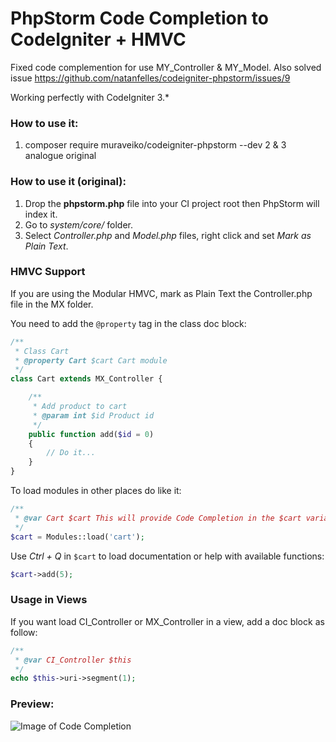# PhpStorm Code Completion to CodeIgniter + HMVC

Fixed code complemention for use MY_Controller & MY_Model.  Also solved issue https://github.com/natanfelles/codeigniter-phpstorm/issues/9

Working perfectly with CodeIgniter 3.*

### How to use it:

1. composer require muraveiko/codeigniter-phpstorm --dev
2 & 3 analogue original 

### How to use it (original):

1. Drop the **phpstorm.php** file into your CI project root then PhpStorm will index it.
2. Go to *system/core/* folder.
3. Select *Controller.php* and *Model.php* files, right click and set *Mark as Plain Text*.

### HMVC Support

If you are using the Modular HMVC, mark as Plain Text the Controller.php file in the MX folder.

You need to add the `@property` tag in the class doc block:

```php
/**
 * Class Cart
 * @property Cart $cart Cart module
 */
class Cart extends MX_Controller {

	/**
	 * Add product to cart
	 * @param int $id Product id
	 */
	public function add($id = 0)
	{
		// Do it...
	}
}
```

To load modules in other places do like it:

```php
/**
 * @var Cart $cart This will provide Code Completion in the $cart variable
 */
$cart = Modules::load('cart');
```

Use *Ctrl + Q* in `$cart` to load documentation or help with available functions:

```php
$cart->add(5);
```

### Usage in Views

If you want load CI_Controller or MX_Controller in a view, add a doc block as follow:

```php
/**
 * @var CI_Controller $this
 */
echo $this->uri->segment(1);
````

### Preview:
![Image of Code Completion](https://raw.githubusercontent.com/natanfelles/codeigniter-phpstorm/master/codeigniter-phpstorm.png)

